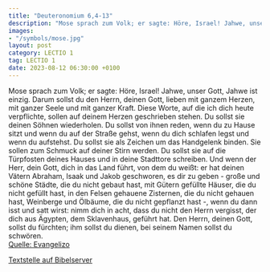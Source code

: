 ```yaml
---
title: "Deuteronomium 6,4-13"
description: "Mose sprach zum Volk; er sagte: Höre, Israel! Jahwe, unser Gott, Jahwe ist einzig. Darum sollst du den Herrn, deinen Gott, lieben mit ganzem Herzen, mit ganzer Seele und mit ganzer Kraft. Diese Worte, auf die ich dich heute verpflichte, sollen auf deinem Herzen geschrieben stehen...."
images:
- "/symbols/mose.jpg"
layout: post
category: LECTIO 1
tag: LECTIO 1
date: 2023-08-12 06:30:00 +0100
---
```

Mose sprach zum Volk; er sagte: Höre, Israel! Jahwe, unser Gott, Jahwe ist einzig.
Darum sollst du den Herrn, deinen Gott, lieben mit ganzem Herzen, mit ganzer Seele und mit ganzer Kraft.
Diese Worte, auf die ich dich heute verpflichte, sollen auf deinem Herzen geschrieben stehen.<!--more-->
Du sollst sie deinen Söhnen wiederholen. Du sollst von ihnen reden, wenn du zu Hause sitzt und wenn du auf der Straße gehst, wenn du dich schlafen legst und wenn du aufstehst.
Du sollst sie als Zeichen um das Handgelenk binden. Sie sollen zum Schmuck auf deiner Stirn werden.
Du sollst sie auf die Türpfosten deines Hauses und in deine Stadttore schreiben.
Und wenn der Herr, dein Gott, dich in das Land führt, von dem du weißt: er hat deinen Vätern Abraham, Isaak und Jakob geschworen, es dir zu geben - große und schöne Städte, die du nicht gebaut hast,
mit Gütern gefüllte Häuser, die du nicht gefüllt hast, in den Felsen gehauene Zisternen, die du nicht gehauen hast, Weinberge und Ölbäume, die du nicht gepflanzt hast -, wenn du dann isst und satt wirst:
nimm dich in acht, dass du nicht den Herrn vergisst, der dich aus Ägypten, dem Sklavenhaus, geführt hat.
Den Herrn, deinen Gott, sollst du fürchten; ihm sollst du dienen, bei seinem Namen sollst du schwören.<br>
[Quelle: Evangelizo](https://evangeliumtagfuertag.org/DE/gospel)

[Textstelle auf Bibelserver](https://www.bibleserver.com/EU/5.Mose6,4-13)
